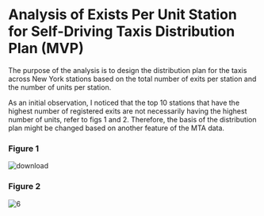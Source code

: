 # Analysis of Exists Per Unit Station for Self-Driving Taxis Distribution Plan (MVP)
The purpose of the analysis is to design the distribution plan for the taxis across New York stations based on the total number of exits per station and the number of units per station.

As an initial observation, I noticed that the top 10 stations that have the highest number of registered exits are not necessarily having the highest number of units, refer to figs 1 and 2. Therefore, the basis of the distribution plan might be changed based on another feature of the MTA data.

### Figure 1
![download](https://user-images.githubusercontent.com/87195262/135001550-b0c8db14-fe77-492c-b9a2-f44706e3037c.png)
### Figure 2
![6](https://user-images.githubusercontent.com/87195262/135002274-b455e24c-f850-4871-9706-567844ea9d58.png)
